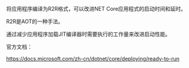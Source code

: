 将应用程序编译为R2R格式，可以改进NET Core应用程式的启动时间和延时。

R2R是AOT的一种手法。

通过减少应用程序加载JIT编译器时需要执行的工作量来改进启动性能。

官方文档：

https://docs.microsoft.com/zh-cn/dotnet/core/deploying/ready-to-run